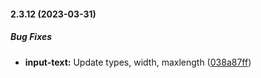 #### 2.3.12 (2023-03-31)

##### Bug Fixes

* **input-text:**  Update types, width, maxlength ([038a87ff](https://github.com/Jenesius/vue-form/commit/038a87fffd8768c5f679cb4b8b5863b403958d12))

